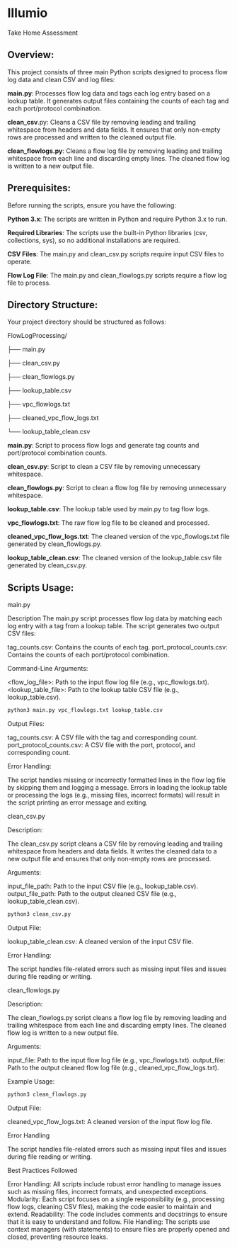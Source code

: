 # Illumio
Take Home Assessment


## Overview: 
This project consists of three main Python scripts designed to process flow log data and clean CSV and log files:

**main.py**: Processes flow log data and tags each log entry based on a lookup table. It generates output files containing the counts of each tag and each port/protocol combination.

**clean_csv**.py: Cleans a CSV file by removing leading and trailing whitespace from headers and data fields. It ensures that only non-empty rows are processed and written to the cleaned output file.

**clean_flowlogs.py**: Cleans a flow log file by removing leading and trailing whitespace from each line and discarding empty lines. The cleaned flow log is written to a new output file.

## Prerequisites: 
Before running the scripts, ensure you have the following:

**Python 3.x**: The scripts are written in Python and require Python 3.x to run.

**Required Libraries**: The scripts use the built-in Python libraries (csv, collections, sys), so no additional installations are required.

**CSV Files**: The main.py and clean_csv.py scripts require input CSV files to operate.

**Flow Log File**: The main.py and clean_flowlogs.py scripts require a flow log file to process.

## Directory Structure:

Your project directory should be structured as follows:

  FlowLogProcessing/


├── main.py

├── clean_csv.py

├── clean_flowlogs.py

├── lookup_table.csv

├── vpc_flowlogs.txt

├── cleaned_vpc_flow_logs.txt

└── lookup_table_clean.csv

**main.py**: Script to process flow logs and generate tag counts and port/protocol combination counts.

**clean_csv.py**: Script to clean a CSV file by removing unnecessary whitespace.

**clean_flowlogs.py**: Script to clean a flow log file by removing unnecessary whitespace.

**lookup_table.csv**: The lookup table used by main.py to tag flow logs.

**vpc_flowlogs.txt**: The raw flow log file to be cleaned and processed.

**cleaned_vpc_flow_logs.txt**: The cleaned version of the vpc_flowlogs.txt file generated by clean_flowlogs.py.

**lookup_table_clean.csv**: The cleaned version of the lookup_table.csv file generated by clean_csv.py.

## Scripts Usage: 

main.py

Description
The main.py script processes flow log data by matching each log entry with a tag from a lookup table. The script generates two output CSV files:

tag_counts.csv: Contains the counts of each tag.
port_protocol_counts.csv: Contains the counts of each port/protocol combination.

Command-Line Arguments:

<flow_log_file>: Path to the input flow log file (e.g., vpc_flowlogs.txt).
<lookup_table_file>: Path to the lookup table CSV file (e.g., lookup_table.csv).

```bash
python3 main.py vpc_flowlogs.txt lookup_table.csv
```

Output Files:

tag_counts.csv: A CSV file with the tag and corresponding count.
port_protocol_counts.csv: A CSV file with the port, protocol, and corresponding count.

Error Handling:

The script handles missing or incorrectly formatted lines in the flow log file by skipping them and logging a message.
Errors in loading the lookup table or processing the logs (e.g., missing files, incorrect formats) will result in the script printing an error message and exiting.

clean_csv.py

Description:

The clean_csv.py script cleans a CSV file by removing leading and trailing whitespace from headers and data fields. It writes the cleaned data to a new output file and ensures that only non-empty rows are processed.

Arguments:

input_file_path: Path to the input CSV file (e.g., lookup_table.csv).
output_file_path: Path to the output cleaned CSV file (e.g., lookup_table_clean.csv).

```bash
python3 clean_csv.py
```

Output File:

lookup_table_clean.csv: A cleaned version of the input CSV file.

Error Handling:

The script handles file-related errors such as missing input files and issues during file reading or writing.

clean_flowlogs.py

Description:

The clean_flowlogs.py script cleans a flow log file by removing leading and trailing whitespace from each line and discarding empty lines. The cleaned flow log is written to a new output file.

Arguments:

input_file: Path to the input flow log file (e.g., vpc_flowlogs.txt).
output_file: Path to the output cleaned flow log file (e.g., cleaned_vpc_flow_logs.txt).

Example Usage:

```bash
python3 clean_flowlogs.py
```

Output File:

cleaned_vpc_flow_logs.txt: A cleaned version of the input flow log file.

Error Handling

The script handles file-related errors such as missing input files and issues during file reading or writing.

Best Practices Followed

Error Handling: All scripts include robust error handling to manage issues such as missing files, incorrect formats, and unexpected exceptions.
Modularity: Each script focuses on a single responsibility (e.g., processing flow logs, cleaning CSV files), making the code easier to maintain and extend.
Readability: The code includes comments and docstrings to ensure that it is easy to understand and follow.
File Handling: The scripts use context managers (with statements) to ensure files are properly opened and closed, preventing resource leaks.

